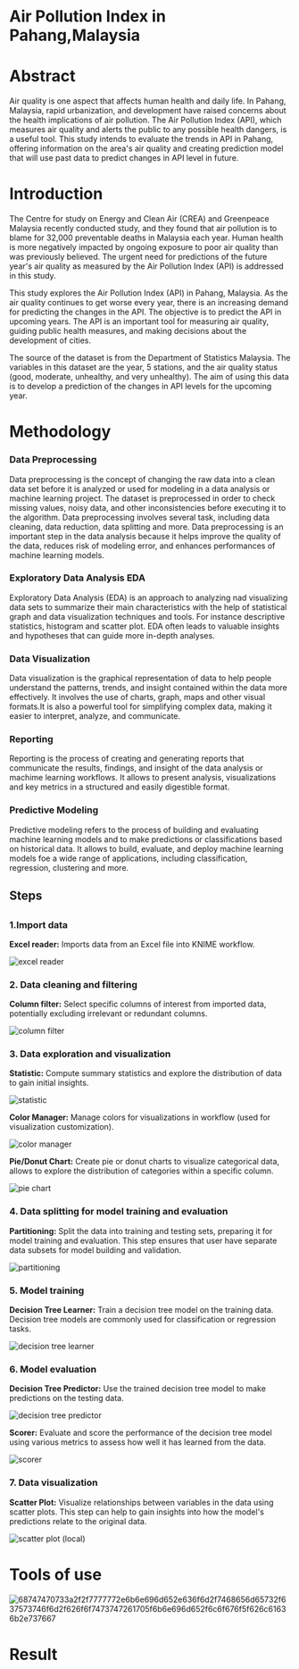 # Air Pollution Index in Pahang,Malaysia
# Abstract
Air quality is one aspect that affects human health and daily life. In Pahang, Malaysia, rapid urbanization, and development have raised concerns about the health implications of air pollution. The Air Pollution Index (API), which measures air quality and alerts the public to any possible health dangers, is a useful tool. This study intends to evaluate the trends in API in Pahang, offering information on the area's air quality and creating prediction model that will use past data to predict changes in API level in future.
# Introduction
The Centre for study on Energy and Clean Air (CREA) and Greenpeace Malaysia recently conducted study, and they found that air pollution is to blame for 32,000 preventable deaths in Malaysia each year. Human health is more negatively impacted by ongoing exposure to poor air quality than was previously believed. The urgent need for predictions of the future year's air quality as measured by the Air Pollution Index (API) is addressed in this study. 

This study explores the Air Pollution Index (API) in Pahang, Malaysia. As the air quality continues to get worse every year, there is an increasing demand for predicting the changes in the API. The objective is to predict the API in upcoming years. The API is an important tool for measuring air quality, guiding public health measures, and making decisions about the development of cities.

The source of the dataset is from the Department of Statistics Malaysia. The variables in this dataset are the year, 5 stations, and the air quality status (good, moderate, unhealthy, and very unhealthy). The aim of using this data is to develop a prediction of the changes in API levels for the upcoming year. 

# Methodology
### Data Preprocessing
Data preprocessing is the concept of changing the raw data into a clean data set before it is analyzed or used for modeling in a data analysis or machine learning project. The dataset is preprocessed in order to check missing values, noisy data, and other inconsistencies before executing it to the algorithm. Data preprocessing involves several task, including data cleaning, data reduction, data splitting and more. Data preprocessing is an important step in the data analysis because it helps improve the quality of the data, reduces risk of modeling error, and enhances performances of machine learning models.
### Exploratory Data Analysis EDA
Exploratory Data Analysis (EDA) is an approach to analyzing nad visualizing data sets to summarize their main characteristics with the help of statistical graph and data visualization techniques and tools. For instance descriptive statistics, histogram and scatter plot. EDA often leads to valuable insights and hypotheses that can guide more in-depth analyses.
### Data Visualization
Data visualization is the graphical representation of data to help people understand the patterns, trends, and insight contained within the data more effectively. It involves the use of charts, graph, maps and other visual formats.It is also a powerful tool for simplifying complex data, making it easier to interpret, analyze, and communicate.
### Reporting
Reporting is the process of creating and generating reports that communicate the results, findings, and insight of the data analysis or machime learning workflows. It allows to present analysis, visualizations and key metrics in a structured and easily digestible format.
### Predictive Modeling
Predictive modeling refers to the process of building and evaluating machine learning models and to make predictions or classifications based on historical data. It allows to build, evaluate, and deploy machine learning models foe a wide range of applications, including classification, regression, clustering and more.

## Steps
## 
### 1.Import data
**Excel reader:** Imports data from an Excel file into KNIME workflow.

![excel reader](https://github.com/Valarmathy08/codeless-data-science-fundamental-2023-FTU-x-UMK/assets/93848560/8d86818d-79d8-4c12-b0bf-6e54070442e9)

### 2. Data cleaning and filtering
**Column filter:** Select specific columns of interest from imported data, potentially excluding irrelevant or redundant columns.

![column filter](https://github.com/Valarmathy08/codeless-data-science-fundamental-2023-FTU-x-UMK/assets/93848560/f297fc42-d142-4ea3-a574-1e5d3143d086)

### 3. Data exploration and visualization
**Statistic:** Compute summary statistics and explore the distribution of data to gain initial insights.

![statistic](https://github.com/Valarmathy08/codeless-data-science-fundamental-2023-FTU-x-UMK/assets/93848560/96caa9d0-6e01-4ce2-a37b-bf402c2461b5)

**Color Manager:** Manage colors for visualizations in workflow (used for visualization customization).

![color manager](https://github.com/Valarmathy08/codeless-data-science-fundamental-2023-FTU-x-UMK/assets/93848560/3bf7bd19-67ee-4c3a-b783-0096c0d9aff3)

**Pie/Donut Chart:** Create pie or donut charts to visualize categorical data, allows to explore the distribution of categories within a specific column.

![pie chart](https://github.com/Valarmathy08/codeless-data-science-fundamental-2023-FTU-x-UMK/assets/93848560/3a5a20ed-54b7-4aee-9c21-cafb97867041)

### 4. Data splitting for model training and evaluation
**Partitioning:** Split the data into training and testing sets, preparing it for model training and evaluation. This step ensures that user have separate data subsets for model building and validation.

![partitioning](https://github.com/Valarmathy08/codeless-data-science-fundamental-2023-FTU-x-UMK/assets/93848560/c6108159-f256-4879-87f6-947bc9bed993)

### 5. Model training
**Decision Tree Learner:** Train a decision tree model on the training data. Decision tree models are commonly used for classification or regression tasks.

![decision tree learner](https://github.com/Valarmathy08/codeless-data-science-fundamental-2023-FTU-x-UMK/assets/93848560/e598217d-ab26-4fc1-bb42-b695ab3361c1)

### 6. Model evaluation
**Decision Tree Predictor:** Use the trained decision tree model to make predictions on the testing data.

![decision tree predictor](https://github.com/Valarmathy08/codeless-data-science-fundamental-2023-FTU-x-UMK/assets/93848560/847032b9-4322-4acc-b3e1-2dfc28488439)

**Scorer:** Evaluate and score the performance of the decision tree model using various metrics to assess how well it has learned from the data.

![scorer](https://github.com/Valarmathy08/codeless-data-science-fundamental-2023-FTU-x-UMK/assets/93848560/b3a9863d-f096-465c-b8a6-da8b50e1fe30)

### 7. Data visualization
**Scatter Plot:** Visualize relationships between variables in the data using scatter plots. This step can help to gain insights into how the model's predictions relate to the original data.

![scatter plot (local)](https://github.com/Valarmathy08/codeless-data-science-fundamental-2023-FTU-x-UMK/assets/93848560/52ff49d3-cd4d-46f6-959f-f57ef53b2183)


# Tools of use
![68747470733a2f2f7777772e6b6e696d652e636f6d2f7468656d65732f637573746f6d2f626f6f7473747261705f6b6e696d652f6c6f676f5f626c61636b2e737667](https://github.com/Valarmathy08/codeless-data-science-fundamental-2023-FTU-x-UMK/assets/93848560/e504d2c4-3204-417d-8ef9-9f2268ac1288)

# Result 
